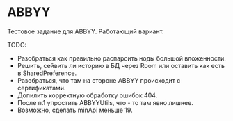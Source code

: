 # ABBYY
Тестовое задание для ABBYY.
Работающий вариант.

TODO:
- Разобраться как правильно распарсить ноды большой вложенности.
- Решить, сейвить ли историю в БД через Room или оставить как есть в SharedPreference.
- Разобраться, что там на стороне ABBYY происходит с сертификатами.
- Допилить корректную обработку ошибок 404.
- После п.1 упростить ABBYYUtils, что - то там явно лишнее.
- Возможно, сделать minApi меньше 19.

